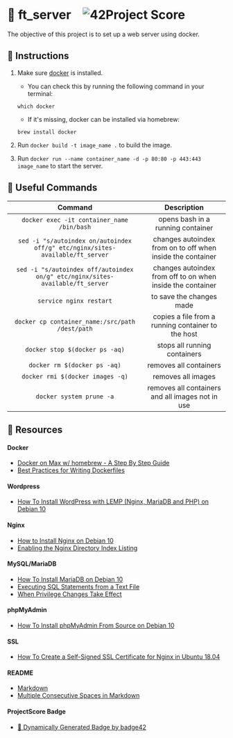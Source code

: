 # :large_orange_diamond: ft_server &ensp; ![42Project Score](https://badge42.herokuapp.com/api/project/floogman/ft_server)

The objective of this project is to set up a web server using docker.

## :small_orange_diamond: Instructions

1. Make sure [docker](https://hub.docker.com/editions/community/docker-ce-desktop-mac) is installed.
	- You can check this by running the following command in your terminal:
	```
	which docker
	```
	- If it's missing, docker can be installed via homebrew:
	```
	brew install docker
	```

2. Run `docker build -t image_name .` to build the image.

3. Run `docker run --name container_name -d -p 80:80 -p 443:443 image_name` to start the server.

## :small_orange_diamond: Useful Commands

Command | Description
:------:|:-----------:
`docker exec -it container_name /bin/bash` | opens bash in a running container
`sed -i "s/autoindex on/autoindex off/g" etc/nginx/sites-available/ft_server` | changes autoindex from on to off when inside the container
`sed -i "s/autoindex off/autoindex on/g" etc/nginx/sites-available/ft_server` | changes autoindex from off to on when inside the container
`service nginx restart` | to save the changes made 
`docker cp container_name:/src/path /dest/path` | copies a file from a running container to the host
`docker stop $(docker ps -aq)` | stops all running containers
`docker rm $(docker ps -aq)` | removes all containers
`docker rmi $(docker images -q)` | removes all images
`docker system prune -a` | removes all containers and all images not in use

## :small_orange_diamond: Resources
#### Docker
- [Docker on Max w/ homebrew - A Step By Step Guide](https://www.cprime.com/resources/blog/docker-on-mac-with-homebrew-a-step-by-step-tutorial/)
- [Best Practices for Writing Dockerfiles](https://docs.docker.com/develop/develop-images/dockerfile_best-practices/)
#### Wordpress
- [How To Install WordPress with LEMP (Nginx, MariaDB and PHP) on Debian 10](https://www.digitalocean.com/community/tutorials/how-to-install-wordpress-with-lemp-nginx-mariadb-and-php-on-debian-10)
#### Nginx
- [How to Install Nginx on Debian 10](https://www.digitalocean.com/community/tutorials/how-to-install-nginx-on-debian-10)
- [Enabling the Nginx Directory Index Listing](https://www.keycdn.com/support/nginx-directory-index)
#### MySQL/MariaDB
- [How To Install MariaDB on Debian 10](https://www.digitalocean.com/community/tutorials/how-to-install-mariadb-on-debian-10)
- [Executing SQL Statements from a Text File](https://dev.mysql.com/doc/refman/8.0/en/mysql-batch-commands.html)
- [When Privilege Changes Take Effect](https://dev.mysql.com/doc/refman/5.7/en/privilege-changes.html)
#### phpMyAdmin
- [How To Install phpMyAdmin From Source on Debian 10](https://www.digitalocean.com/community/tutorials/how-to-install-phpmyadmin-from-source-debian-10)
#### SSL
- [How To Create a Self-Signed SSL Certificate for Nginx in Ubuntu 18.04](https://www.digitalocean.com/community/tutorials/how-to-create-a-self-signed-ssl-certificate-for-nginx-in-ubuntu-18-04)
#### README
- [Markdown](https://docs.github.com/en/github/writing-on-github/getting-started-with-writing-and-formatting-on-github/basic-writing-and-formatting-syntax)
- [Multiple Consecutive Spaces in Markdown](https://steemit.com/markdown/@jamesanto/how-to-add-multiple-spaces-between-texts-in-markdown)
#### ProjectScore Badge
- [🚀 Dynamically Generated Badge by badge42](https://github.com/JaeSeoKim/badge42)
